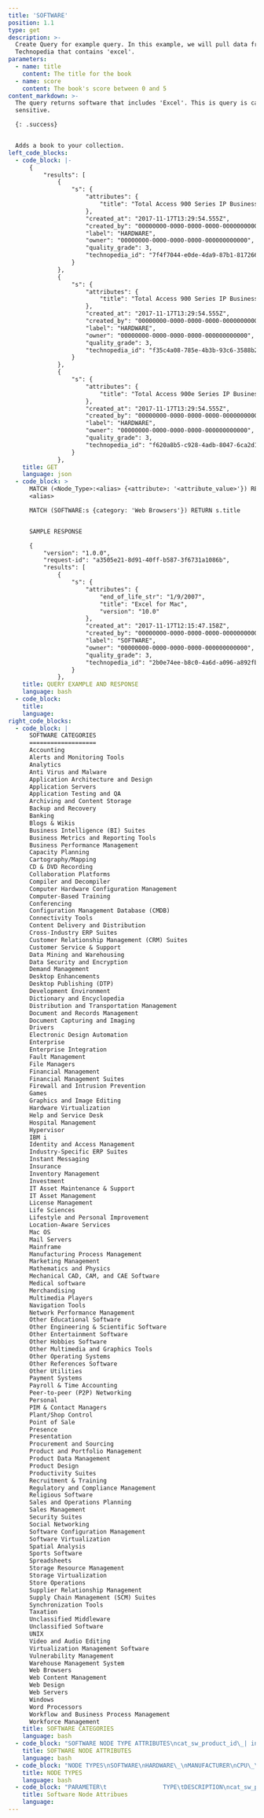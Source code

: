 ```yaml
---
title: 'SOFTWARE'
position: 1.1
type: get
description: >-
  Create Query for example query. In this example, we will pull data from
  Technopedia that contains 'excel'.
parameters:
  - name: title
    content: The title for the book
  - name: score
    content: The book's score between 0 and 5
content_markdown: >-
  The query returns software that includes 'Excel'. This is query is case
  sensitive.

  {: .success}


  Adds a book to your collection.
left_code_blocks:
  - code_block: |-
      {
          "results": [
              {
                  "s": {
                      "attributes": {
                          "title": "Total Access 900 Series IP Business Gateway"
                      },
                      "created_at": "2017-11-17T13:29:54.555Z",
                      "created_by": "00000000-0000-0000-0000-000000000000",
                      "label": "HARDWARE",
                      "owner": "00000000-0000-0000-0000-000000000000",
                      "quality_grade": 3,
                      "technopedia_id": "7f4f7044-e0de-4da9-87b1-817266df9684"
                  }
              },
              {
                  "s": {
                      "attributes": {
                          "title": "Total Access 900 Series IP Business Gateway"
                      },
                      "created_at": "2017-11-17T13:29:54.555Z",
                      "created_by": "00000000-0000-0000-0000-000000000000",
                      "label": "HARDWARE",
                      "owner": "00000000-0000-0000-0000-000000000000",
                      "quality_grade": 3,
                      "technopedia_id": "f35c4a08-785e-4b3b-93c6-3588b298e976"
                  }
              },
              {
                  "s": {
                      "attributes": {
                          "title": "Total Access 900e Series IP Business Gateway"
                      },
                      "created_at": "2017-11-17T13:29:54.555Z",
                      "created_by": "00000000-0000-0000-0000-000000000000",
                      "label": "HARDWARE",
                      "owner": "00000000-0000-0000-0000-000000000000",
                      "quality_grade": 3,
                      "technopedia_id": "f620a8b5-c928-4adb-8047-6ca2d1375d7a"
                  }
              },
    title: GET
    language: json
  - code_block: >
      MATCH (<Node_Type>:<alias> {<attribute>: '<attribute_value>'}) RETURN
      <alias>

      MATCH (SOFTWARE:s {category: 'Web Browsers'}) RETURN s.title


      SAMPLE RESPONSE

      {
          "version": "1.0.0",
          "request-id": "a3505e21-8d91-40ff-b587-3f6731a1086b",
          "results": [
              {
                  "s": {
                      "attributes": {
                          "end_of_life_str": "1/9/2007",
                          "title": "Excel for Mac",
                          "version": "10.0"
                      },
                      "created_at": "2017-11-17T12:15:47.158Z",
                      "created_by": "00000000-0000-0000-0000-000000000000",
                      "label": "SOFTWARE",
                      "owner": "00000000-0000-0000-0000-000000000000",
                      "quality_grade": 3,
                      "technopedia_id": "2b0e74ee-b8c0-4a6d-a096-a892fbaed1fc"
                  }
              },
    title: QUERY EXAMPLE AND RESPONSE
    language: bash
  - code_block:
    title:
    language:
right_code_blocks:
  - code_block: |
      SOFTWARE CATEGORIES
      ===================
      Accounting
      Alerts and Monitoring Tools
      Analytics
      Anti Virus and Malware
      Application Architecture and Design
      Application Servers
      Application Testing and QA
      Archiving and Content Storage
      Backup and Recovery
      Banking
      Blogs & Wikis
      Business Intelligence (BI) Suites
      Business Metrics and Reporting Tools
      Business Performance Management
      Capacity Planning
      Cartography/Mapping
      CD & DVD Recording
      Collaboration Platforms
      Compiler and Decompiler
      Computer Hardware Configuration Management
      Computer-Based Training
      Conferencing
      Configuration Management Database (CMDB)
      Connectivity Tools
      Content Delivery and Distribution
      Cross-Industry ERP Suites
      Customer Relationship Management (CRM) Suites
      Customer Service & Support
      Data Mining and Warehousing
      Data Security and Encryption
      Demand Management
      Desktop Enhancements
      Desktop Publishing (DTP)
      Development Environment
      Dictionary and Encyclopedia
      Distribution and Transportation Management
      Document and Records Management
      Document Capturing and Imaging
      Drivers
      Electronic Design Automation
      Enterprise
      Enterprise Integration
      Fault Management
      File Managers
      Financial Management
      Financial Management Suites
      Firewall and Intrusion Prevention
      Games
      Graphics and Image Editing
      Hardware Virtualization
      Help and Service Desk
      Hospital Management
      Hypervisor
      IBM i
      Identity and Access Management
      Industry-Specific ERP Suites
      Instant Messaging
      Insurance
      Inventory Management
      Investment
      IT Asset Maintenance & Support
      IT Asset Management
      License Management
      Life Sciences
      Lifestyle and Personal Improvement
      Location-Aware Services
      Mac OS
      Mail Servers
      Mainframe
      Manufacturing Process Management
      Marketing Management
      Mathematics and Physics
      Mechanical CAD, CAM, and CAE Software
      Medical software
      Merchandising
      Multimedia Players
      Navigation Tools
      Network Performance Management
      Other Educational Software
      Other Engineering & Scientific Software
      Other Entertainment Software
      Other Hobbies Software
      Other Multimedia and Graphics Tools
      Other Operating Systems
      Other References Software
      Other Utilities
      Payment Systems
      Payroll & Time Accounting
      Peer-to-peer (P2P) Networking
      Personal
      PIM & Contact Managers
      Plant/Shop Control
      Point of Sale
      Presence
      Presentation
      Procurement and Sourcing
      Product and Portfolio Management
      Product Data Management
      Product Design
      Productivity Suites
      Recruitment & Training
      Regulatory and Compliance Management
      Religious Software
      Sales and Operations Planning
      Sales Management
      Security Suites
      Social Networking
      Software Configuration Management
      Software Virtualization
      Spatial Analysis
      Sports Software
      Spreadsheets
      Storage Resource Management
      Storage Virtualization
      Store Operations
      Supplier Relationship Management
      Supply Chain Management (SCM) Suites
      Synchronization Tools
      Taxation
      Unclassified Middleware
      Unclassified Software
      UNIX
      Video and Audio Editing
      Virtualization Management Software
      Vulnerability Management
      Warehouse Management System
      Web Browsers
      Web Content Management
      Web Design
      Web Servers
      Windows
      Word Processors
      Workflow and Business Process Management
      Workforce Management
    title: SOFTWARE CATEGORIES
    language: bash
  - code_block: "SOFTWARE NODE TYPE ATTRIBUTES\ncat_sw_product_id\_| int\nalias\_| text\ncomponent\_| text\ncat_sw_product_desupported_flag\_| text\ncat_sw_product_discontinued_flag\_| text\nfamily\_| text\nis_suite\_| bool\nnfamily\_| bool\nplicsable\_| bool\ntitle\_| text\ncat_sw_product_url\_| text\nvendor_category\_| text\ncat_sw_product_id\_| int\ncat_sw_edition_desupported_flag\_| boolean\nedition\_| text\nedition_order\_| int\ncat_sw_edition_url\_| text\ncat_sw_product_id\_| int\ncloud\_| text\ncat_sw_release_id\_| int\ncat_sw_major_release_id\_| int\ncat_sw_release_desupported_flag\_| boolean\ncat_sw_release_discontinued_flag\_| boolean\nga_date| text\nis_major\_| text\nlicensable\_| boolean\ncat_sw_release_patchlevel\_| text\nrelease\_| boolean\nunverified_version\_| boolean\ncat_sw_release_url\_| text\ncat_sw_version_id\_| int\ncat_sw_major_version_id\_| int\ncat_sw_version_desupported_flag\_| boolean\nis_major_version\_| boolean\ncat_sw_version_patchlevel\_| text\nsubversion\_| text\nversion\_| text\nversion_order\_| int\ncat_sw_version_group_id\_| int\nversion_group\_| text\ncat_sw_suite_id\_| int\ncat_sw_suite_desupported_flag\_| boolean\nsuite\_| text\ncat_sw_pricing_id\_| int\navg_price\_| float\nmax_price\_| float\nmin_price\_| float\ncat_currency_id\_| int\ncurrency_code\_| text\ncat_sw_rel_lifecycle_id\_| int\nend_of_life\_| timestamp\nend_of_life_exception\_| text\nend_of_life_range_end\_| timestamp\nend_of_life_range_start\_| timestamp\nend_of_life_str\_| text\nend_of_life_support_level\_| text\nga_exception\_| text\nga_range_end\_| timestamp\nga_range_start\_| timestamp\ngeneral_availability\_| timestamp\ngeneral_availability_str\_| text\nobsolete\_| timestamp\nobsolete_exception\_| text\nobsolete_range_end\_| timestamp\nobsolete_range_start\_| timestamp\nobsolete_str\_| text\nobsolete_support_level\_| text\ncat_sw_rel_platform_id\_| int\ncat_sw_rel_platform_desupported_flag\_| boolean\ncat_sw_rel_platform_discontinued_flag\_| boolean\nhas_fingerprint\_| boolean\nplatform_label\_| text\nplatform_type\_| text\nrelease_platform\_| text\ncat_sw_rel_supp_stage_id\_| int\ndate_end_date\_| timestamp\nrelease_support_stage\_| text\nstage_order\_| int\ncat_windows10_compatibility_id\_| int\nwin10_32bit_compat_status\_| int\nwin10_32bit_compat_status_desc\_| text\nwin10_32bit_compat_upg_path\_| text\nwin10_32bit_compat_date\_| timestamp\nwin10_32bit_readiness\_| text\nwin10_64bit_compat_status\_| int\nwin10_64bit_compat_status_desc\_| text\nwin10_64bit_compat_upg_path\_| text\nwin10_64bit_compat_date\_| timestamp\nwin10_64bit_readiness\_| text\ncat_windows8_compatibility_id\_| int\nwin8_32bit_compat_status\_| int\nwin8_32bit_compat_status_desc\_| text\nwin8_32bit_compat_upgrade_path\_| text\nwin8_32bit_compat_date\_| timestamp\nwin8_32bit_readiness\_| text\nwin8_64bit_compat_status\_| int\nwin8_64bit_compat_status_desc\_| text\nwin8_64bit_compat_upgrade_path\_| text\nwin8_64bit_compat_date\_| timestamp\nwin8_64bit_readiness\_| text\ncat_windows7_compatibility_id\_| int\nwin7_32bit_compat_status\_| int\nwin7_32bit_compat_status_desc\_| text\nwin7_32bit_compat_upgrade_path\_| text\nwin7_32bit_compat_date\_| timestamp\nwin7_32bit_readiness\_| text\nwin7_64bit_compat_status\_| int\nwin7_64bit_compat_status_desc\_| text\nwin7_64bit_compat_upgrade_path\_| text\nwin7_64bit_compat_date\_| timestamp\nwin7_64bit_readiness\_| text\n"
    title: SOFTWARE NODE ATTRIBUTES
    language: bash
  - code_block: "NODE TYPES\nSOFTWARE\nHARDWARE\_\nMANUFACTURER\nCPU\_\nCVE\nSOFTWARE_LICENSE\nHARDWARE_LICENSE\_\n"
    title: NODE TYPES
    language: bash
  - code_block: "PARAMETER\t                TYPE\tDESCRIPTION\ncat_sw_product_id\_\t        integer\tProduct ID\nalias\_\t                    text\tAlias\ncat_sw_product_id\_\t        integer\tProduct ID\nalias\_\t                    text\tAlias\ncat_sw_product_id\_\t        integer\tProduct ID\nalias\_\t                    text\tAlias"
    title: Software Node Attribues
    language:
---
```



